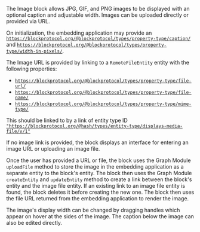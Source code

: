 The Image block allows JPG, GIF, and PNG images to be displayed with an optional caption and adjustable width. Images can be uploaded directly or provided via URL.

On initialization, the embedding application may provide an [`https://blockprotocol.org/@blockprotocol/types/property-type/caption/`](https://blockprotocol.org/@blockprotocol/types/property-type/caption/) and [`https://blockprotocol.org/@blockprotocol/types/property-type/width-in-pixels/`](https://blockprotocol.org/@blockprotocol/types/property-type/width-in-pixels/).

The Image URL is provided by linking to a `RemoteFileEntity` entity with the following properties:

- [`https://blockprotocol.org/@blockprotocol/types/property-type/file-url/`](https://blockprotocol.org/@blockprotocol/types/property-type/file-url/`)
- [`https://blockprotocol.org/@blockprotocol/types/property-type/file-name/`](https://blockprotocol.org/@blockprotocol/types/property-type/file-name/)
- [`https://blockprotocol.org/@blockprotocol/types/property-type/mime-type/`](https://blockprotocol.org/@blockprotocol/types/property-type/mime-type/)

This should be linked to by a link of entity type ID [`"https://blockprotocol.org/@hash/types/entity-type/displays-media-file/v/1"`](`"https://blockprotocol.org/@hash/types/entity-type/displays-media-file/v/1")

If no image link is provided, the block displays an interface for entering an image URL or uploading an image file.

Once the user has provided a URL or file, the block uses the Graph Module `uploadFile` method to store the image in the embedding application as a separate entity to the block's entity. The block then uses the Graph Module `createEntity` and `updateEntity` method to create a link between the block's entity and the image file entity. If an existing link to an image file entity is found, the block deletes it before creating the new one. The block then uses the file URL returned from the embedding application to render the image.

The image's display width can be changed by dragging handles which appear on hover at the sides of the image. The caption below the image can also be edited directly.
